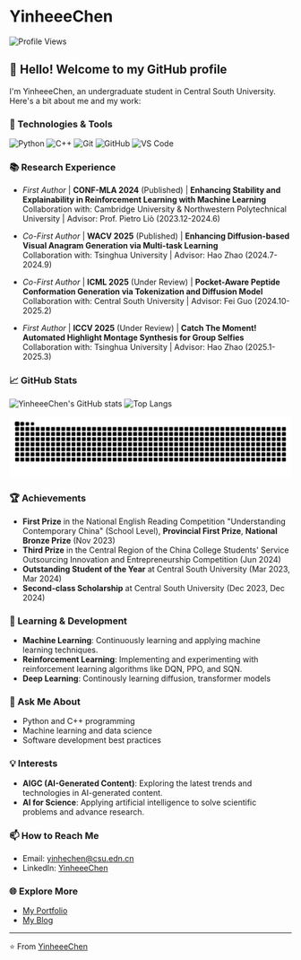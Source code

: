 # YinheeeChen

![Profile Views](https://komarev.com/ghpvc/?username=YinheeeChen&color=blueviolet)

## 👋 Hello! Welcome to my GitHub profile

I'm YinheeeChen, an undergraduate student in Central South University. Here's a bit about me and my work:

### 🚀 Technologies & Tools
![Python](https://img.shields.io/badge/-Python-3776AB?style=flat&logo=python&logoColor=white)
![C++](https://img.shields.io/badge/-C++-00599C?style=flat&logo=c++&logoColor=white)
![Git](https://img.shields.io/badge/-Git-F05032?style=flat&logo=git&logoColor=white)
![GitHub](https://img.shields.io/badge/-GitHub-181717?style=flat&logo=github&logoColor=white)
![VS Code](https://img.shields.io/badge/-VS%20Code-007ACC?style=flat&logo=visual-studio-code&logoColor=white)

### 📚 Research Experience
- *First Author* | **CONF-MLA 2024** (Published) | **Enhancing Stability and Explainability in Reinforcement Learning with Machine Learning**  
Collaboration with: Cambridge University & Northwestern Polytechnical University | Advisor: Prof. Pietro Liò (2023.12-2024.6)  

- *Co-First Author* | **WACV 2025** (Published) | **Enhancing Diffusion-based Visual Anagram Generation via Multi-task Learning**  
Collaboration with: Tsinghua University | Advisor: Hao Zhao (2024.7-2024.9)  

- *Co-First Author* | **ICML 2025** (Under Review) | **Pocket-Aware Peptide Conformation Generation via Tokenization and Diffusion Model**  
Collaboration with: Central South University | Advisor: Fei Guo (2024.10-2025.2)  

- *First Author* | **ICCV 2025** (Under Review) | **Catch The Moment! Automated Highlight Montage Synthesis for Group Selfies**  
Collaboration with: Tsinghua University | Advisor: Hao Zhao (2025.1-2025.3)

### 📈 GitHub Stats
![YinheeeChen's GitHub stats](https://github-readme-stats.vercel.app/api?username=YinheeeChen&show_icons=true&theme=shadow_blue)
![Top Langs](https://github-readme-stats.vercel.app/api/top-langs/?username=YinheeeChen&layout=compact&theme=shadow_blue)

![亮色](https://raw.githubusercontent.com/YinheeeChen/YinheeeChen/output/github-contribution-grid-snake.svg)

### 🏆 Achievements
- **First Prize** in the National English Reading Competition "Understanding Contemporary China" (School Level), **Provincial First Prize**, **National Bronze Prize** (Nov 2023)
- **Third Prize** in the Central Region of the China College Students' Service Outsourcing Innovation and Entrepreneurship Competition (Jun 2024)
- **Outstanding Student of the Year** at Central South University (Mar 2023, Mar 2024)
- **Second-class Scholarship** at Central South University (Dec 2023, Dec 2024)

### 🌱 Learning & Development

- **Machine Learning**: Continuously learning and applying machine learning techniques.
- **Reinforcement Learning**: Implementing and experimenting with reinforcement learning algorithms like DQN, PPO, and SQN.
- **Deep Learning**: Continously learning diffusion, transformer models

### 💬 Ask Me About
- Python and C++ programming
- Machine learning and data science
- Software development best practices

### 💡 Interests
- **AIGC (AI-Generated Content)**: Exploring the latest trends and technologies in AI-generated content.
- **AI for Science**: Applying artificial intelligence to solve scientific problems and advance research.

### 📫 How to Reach Me
- Email: [yinhechen@csu.edn.cn](mailto:yinhechen@csu.edn.cn)
- LinkedIn: [YinheeeChen](https://www.linkedin.com/in/yinheeechen/)





### 🌐 Explore More
- [My Portfolio](https://your-portfolio-link.com)
- [My Blog](https://your-blog-link.com)

---

⭐️ From [YinheeeChen](https://github.com/YinheeeChen)

